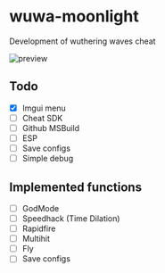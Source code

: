 # wuwa-moonlight
Development of wuthering waves cheat

![preview](https://media.discordapp.net/attachments/1029473278303146158/1246885728592465920/image.png?ex=665ead13&is=665d5b93&hm=f7c48fdc80414e333370207546b256649b8c398a2611f69c41df99ea526f324a&=&format=webp&quality=lossless&width=810&height=468)

## Todo
- [x] Imgui menu
- [ ] Cheat SDK
- [ ] Github MSBuild
- [ ] ESP
- [ ] Save configs
- [ ] Simple debug

## Implemented functions
- [ ] GodMode
- [ ] Speedhack (Time Dilation)
- [ ] Rapidfire
- [ ] Multihit
- [ ] Fly
- [ ] Save configs
